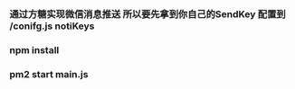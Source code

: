 
### 通过方糖实现微信消息推送 所以要先拿到你自己的SendKey 配置到 /conifg.js notiKeys 
### npm install 
### pm2 start main.js
